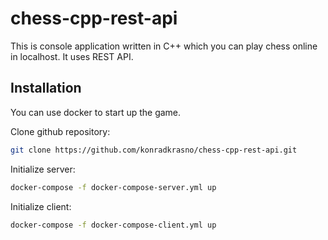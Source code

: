 # chess-cpp-rest-api

This is console application written in C++ which you can play chess online in localhost. It uses REST API.

## Installation

You can use docker to start up the game.

Clone github repository:
```bash
git clone https://github.com/konradkrasno/chess-cpp-rest-api.git
```

Initialize server:
```bash
docker-compose -f docker-compose-server.yml up
```
Initialize client:
```bash
docker-compose -f docker-compose-client.yml up
```
